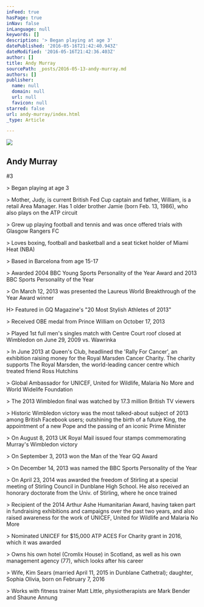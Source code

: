 ```yaml
---
inFeed: true
hasPage: true
inNav: false
inLanguage: null
keywords: []
description: '> Began playing at age 3'
datePublished: '2016-05-16T21:42:40.943Z'
dateModified: '2016-05-16T21:42:36.403Z'
author: []
title: Andy Murray
sourcePath: _posts/2016-05-13-andy-murray.md
authors: []
publisher:
  name: null
  domain: null
  url: null
  favicon: null
starred: false
url: andy-murray/index.html
_type: Article

---
```

<article style=""><img src="https://s3-us-west-2.amazonaws.com/the-grid-img/p/1fa0c32133824363184f11b5d40274d408743588.jpg" /><h1>Andy Murray</h1><p>#3</p></article>

\> Began playing at age 3

\> Mother, Judy, is current British Fed Cup captain and father, William, is a retail Area Manager. Has 1 older brother Jamie (born Feb. 13, 1986), who also plays on the ATP circuit

\> Grew up playing football and tennis and was once offered trials with Glasgow Rangers FC

\> Loves boxing, football and basketball and a seat ticket holder of Miami Heat (NBA)

\> Based in Barcelona from age 15-17

\> Awarded 2004 BBC Young Sports Personality of the Year Award and 2013 BBC Sports Personality of the Year

\> On March 12, 2013 was presented the Laureus World Breakthrough of the Year Award winner

H\> Featured in GQ Magazine's "20 Most Stylish Athletes of 2013"

\> Received OBE medal from Prince William on October 17, 2013

\> Played 1st full men's singles match with Centre Court roof closed at Wimbledon on June 29, 2009 vs. Wawrinka

\> In June 2013 at Queen's Club, headlined the 'Rally For Cancer', an exhibition raising money for the Royal Marsden Cancer Charity. The charity supports The Royal Marsden, the world-leading cancer centre which treated friend Ross Hutchins

\> Global Ambassador for UNICEF, United for Wildlife, Malaria No More and World Widelife Foundation

\> The 2013 Wimbledon final was watched by 17.3 million British TV viewers

\> Historic Wimbledon victory was the most talked-about subject of 2013 among British Facebook users; outshining the birth of a future King, the appointment of a new Pope and the passing of an iconic Prime Minister

\> On August 8, 2013 UK Royal Mail issued four stamps commemorating Murray's Wimbledon victory

\> On September 3, 2013 won the Man of the Year GQ Award

\> On December 14, 2013 was named the BBC Sports Personality of the Year

\> On April 23, 2014 was awarded the freedom of Stirling at a special meeting of Stirling Council in Dunblane High School. He also received an honorary doctorate from the Univ. of Stirling, where he once trained

\> Recipient of the 2014 Arthur Ashe Humanitarian Award, having taken part in fundraising exhibitions and campaigns over the past two years, and also raised awareness for the work of UNICEF, United for Wildlife and Malaria No More

\> Nominated UNICEF for $15,000 ATP ACES For Charity grant in 2016, which it was awarded

\> Owns his own hotel (Cromlix House) in Scotland, as well as his own management agency (77), which looks after his career

\> Wife, Kim Sears (married April 11, 2015 in Dunblane Cathetral); daughter, Sophia Olivia, born on February 7, 2016

\> Works with fitness trainer Matt Little, physiotherapists are Mark Bender and Shaune Annung
